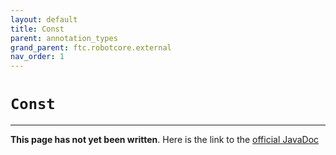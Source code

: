 ```yaml
---
layout: default
title: Const
parent: annotation_types
grand_parent: ftc.robotcore.external
nav_order: 1
---
```

# `Const`
---
**This page has not yet been written**. Here is the link to the [official JavaDoc](https://ftctechnh.github.io/ftc_app/doc/javadoc/org/firstinspires/ftc/robotcore/external/Const.html)
        